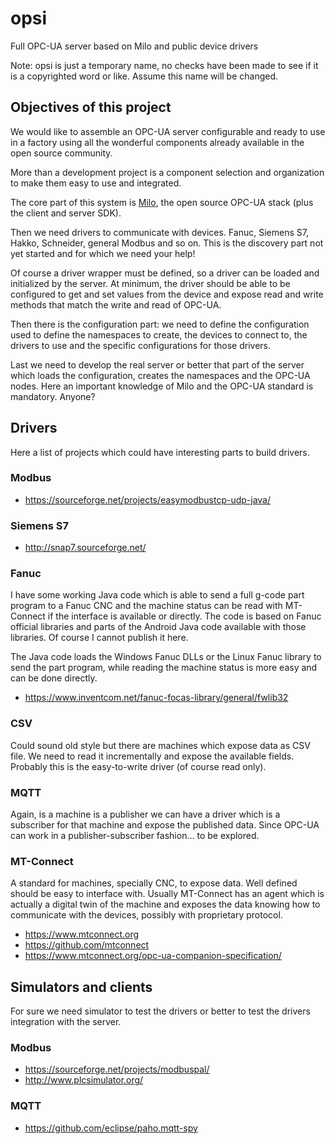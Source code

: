 # opsi
Full OPC-UA server based on Milo and public device drivers

Note: opsi is just a temporary name, no checks have been made to see if it is a
copyrighted word or like. Assume this name will be changed.

## Objectives of this project

We would like to assemble an OPC-UA server configurable and ready to use in a 
factory using all the wonderful components already available in the open source
community. 

More than a development project is a component selection and organization to make
them easy to use and integrated.

The core part of this system is [Milo](https://github.com/eclipse/milo), 
the open source OPC-UA stack (plus the client and server SDK). 

Then we need drivers to communicate with devices. Fanuc, Siemens S7, Hakko,
Schneider, general Modbus and so on. This is the discovery part not yet started
and for which we need your help!

Of course a driver wrapper must be defined, so a driver can be loaded and
initialized by the server. At minimum, the driver should be able to be configured
to get and set values from the device and expose read and write methods that match
the write and read of OPC-UA.

Then there is the configuration part: we need to define the configuration used to
define the namespaces to create, the devices to connect to, the drivers to use and 
the specific configurations for those drivers.

Last we need to develop the real server or better that part of the server which loads
the configuration, creates the namespaces and the OPC-UA nodes. Here an important knowledge
of Milo and the OPC-UA standard is mandatory. Anyone?

## Drivers

Here a list of projects which could have interesting parts to build drivers.

### Modbus

- https://sourceforge.net/projects/easymodbustcp-udp-java/

### Siemens S7

- http://snap7.sourceforge.net/

### Fanuc

I have some working Java code which is able to send a full g-code part program to a
Fanuc CNC and the machine status can be read with MT-Connect if the interface is available
or directly. The code is based on Fanuc official libraries and parts of the Android Java code
available with those libraries. Of course I cannot publish it here.

The Java code loads the Windows Fanuc DLLs or the Linux Fanuc library to send the part program,
while reading the machine status is more easy and can be done directly.

- https://www.inventcom.net/fanuc-focas-library/general/fwlib32

### CSV

Could sound old style but there are machines which expose data as CSV file. We need to read
it incrementally and expose the available fields. Probably this is the easy-to-write driver
(of course read only).

### MQTT

Again, is a machine is a publisher we can have a driver which is a subscriber for that machine and
expose the published data. Since OPC-UA can work in a publisher-subscriber fashion... to be explored.

### MT-Connect

A standard for machines, specially CNC, to expose data. Well defined should be easy to
interface with. Usually MT-Connect has an agent which is actually a digital twin of the machine
and exposes the data knowing how to communicate with the devices, possibly with proprietary protocol.

- https://www.mtconnect.org
- https://github.com/mtconnect
- https://www.mtconnect.org/opc-ua-companion-specification/

## Simulators and clients

For sure we need simulator to test the drivers or better to test the drivers integration
with the server.

### Modbus

- https://sourceforge.net/projects/modbuspal/
- http://www.plcsimulator.org/

### MQTT

- https://github.com/eclipse/paho.mqtt-spy
